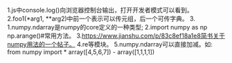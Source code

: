 1.js中console.log()向浏览器控制台输出，打开开发者模式可以看到。
2.foo1(*arg1, **arg2)中前一个表示可以传元组，后一个可传字典。
3.
  1.numpy.ndarray是numpy的core定义的一种类型;
  2.import numpy as np
        np.arange()#常用方法。
  3.https://www.jianshu.com/p/83c8ef18a1e8简书关于numpy用法的一个帖子。
  4.re等模块。
  5.numpy.ndarray可以直接加减。如:
    from numpy import *
        array([4,5,6,7]) - array([1,1,1,1])
